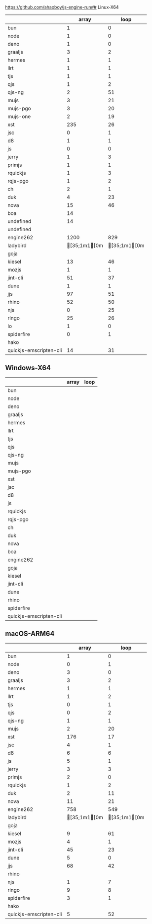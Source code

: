 https://github.com/ahaoboy/js-engine-run## Linux-X64


| | array | loop |
| --- | --- | --- |
| bun | 1 | 0 |
| node | 1 | 0 |
| deno | 1 | 0 |
| graaljs | 3 | 2 |
| hermes | 1 | 1 |
| llrt | 1 | 1 |
| tjs | 1 | 1 |
| qjs | 1 | 2 |
| qjs-ng | 2 | 51 |
| mujs | 3 | 21 |
| mujs-pgo | 3 | 20 |
| mujs-one | 2 | 19 |
| xst | 235 | 26 |
| jsc | 0 | 1 |
| d8 | 1 | 1 |
| js | 0 | 0 |
| jerry | 1 | 3 |
| primjs | 1 | 1 |
| rquickjs | 1 | 3 |
| rqjs-pgo | 1 | 2 |
| ch | 2 | 1 |
| duk | 4 | 23 |
| nova | 15 | 46 |
| boa | 14
undefined | 14
undefined |
| engine262 | 1200 | 829 |
| ladybird | [35;1m1[0m | [35;1m1[0m |
| goja |  |  |
| kiesel | 13 | 46 |
| mozjs | 1 | 1 |
| jint-cli | 51 | 37 |
| dune | 1 | 1 |
| jjs | 97 | 51 |
| rhino | 52 | 50 |
| njs | 0 | 25 |
| ringo | 25 | 26 |
| lo | 1 | 0 |
| spiderfire | 0 | 1 |
| hako |  |  |
| quickjs-emscripten-cli | 14 | 31 |

## Windows-X64


| | array | loop |
| --- | --- | --- |
| bun |  |  |
| node |  |  |
| deno |  |  |
| graaljs |  |  |
| hermes |  |  |
| llrt |  |  |
| tjs |  |  |
| qjs |  |  |
| qjs-ng |  |  |
| mujs |  |  |
| mujs-pgo |  |  |
| xst |  |  |
| jsc |  |  |
| d8 |  |  |
| js |  |  |
| rquickjs |  |  |
| rqjs-pgo |  |  |
| ch |  |  |
| duk |  |  |
| nova |  |  |
| boa |  |  |
| engine262 |  |  |
| goja |  |  |
| kiesel |  |  |
| jint-cli |  |  |
| dune |  |  |
| rhino |  |  |
| spiderfire |  |  |
| quickjs-emscripten-cli |  |  |

## macOS-ARM64


| | array | loop |
| --- | --- | --- |
| bun | 1 | 0 |
| node | 0 | 1 |
| deno | 3 | 0 |
| graaljs | 3 | 2 |
| hermes | 1 | 1 |
| llrt | 1 | 2 |
| tjs | 0 | 1 |
| qjs | 0 | 2 |
| qjs-ng | 1 | 1 |
| mujs | 2 | 20 |
| xst | 176 | 17 |
| jsc | 4 | 1 |
| d8 | 6 | 6 |
| js | 5 | 1 |
| jerry | 3 | 3 |
| primjs | 2 | 0 |
| rquickjs | 1 | 2 |
| duk | 2 | 11 |
| nova | 11 | 21 |
| engine262 | 758 | 549 |
| ladybird | [35;1m1[0m | [35;1m1[0m |
| goja |  |  |
| kiesel | 9 | 61 |
| mozjs | 4 | 1 |
| jint-cli | 45 | 23 |
| dune | 5 | 0 |
| jjs | 68 | 42 |
| rhino |  |  |
| njs | 1 | 7 |
| ringo | 9 | 8 |
| spiderfire | 3 | 1 |
| hako |  |  |
| quickjs-emscripten-cli | 5 | 52 |

